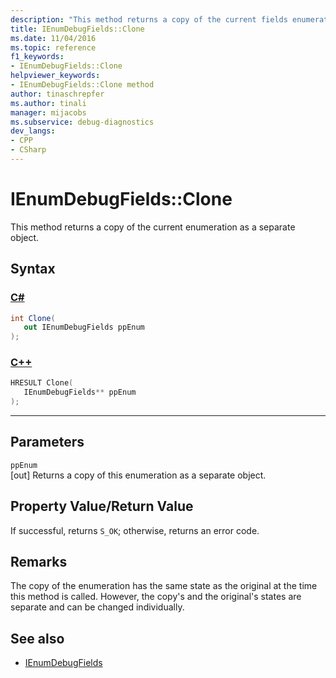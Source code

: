 ```yaml
---
description: "This method returns a copy of the current fields enumeration as a separate object."
title: IEnumDebugFields::Clone
ms.date: 11/04/2016
ms.topic: reference
f1_keywords:
- IEnumDebugFields::Clone
helpviewer_keywords:
- IEnumDebugFields::Clone method
author: tinaschrepfer
ms.author: tinali
manager: mijacobs
ms.subservice: debug-diagnostics
dev_langs:
- CPP
- CSharp
---
```

# IEnumDebugFields::Clone

This method returns a copy of the current enumeration as a separate object.

## Syntax

### [C#](#tab/csharp)
```csharp
int Clone(
   out IEnumDebugFields ppEnum
);
```
### [C++](#tab/cpp)
```cpp
HRESULT Clone(
   IEnumDebugFields** ppEnum
);
```
---

## Parameters
`ppEnum`\
[out] Returns a copy of this enumeration as a separate object.

## Property Value/Return Value
 If successful, returns `S_OK`; otherwise, returns an error code.

## Remarks
 The copy of the enumeration has the same state as the original at the time this method is called. However, the copy's and the original's states are separate and can be changed individually.

## See also
- [IEnumDebugFields](../../../extensibility/debugger/reference/ienumdebugfields.md)

